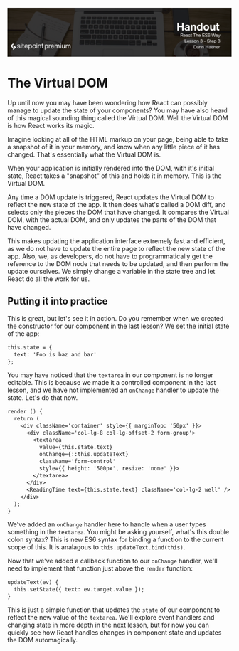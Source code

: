 ![](headings/3.3.png)

# The Virtual DOM

Up until now you may have been wondering how React can possibly manage to update the state of your components? You may have also heard of this magical sounding thing called the Virtual DOM. Well the Virtual DOM is how React works its magic.

Imagine looking at all of the HTML markup on your page, being able to take a snapshot of it in your memory, and know when any little piece of it has changed. That's essentially what the Virtual DOM is.

When your application is initially rendered into the DOM, with it's initial state, React takes a "snapshot" of this and holds it in memory. This is the Virtual DOM.

Any time a DOM update is triggered, React updates the Virtual DOM to reflect the new state of the app. It then does what's called a DOM diff, and selects only the pieces the DOM that have changed. It compares the Virtual DOM, with the actual DOM, and only updates the parts of the DOM that have changed.

This makes updating the application interface extremely fast and efficient, as we do not have to update the entire page to reflect the new state of the app. Also, we, as developers, do not have to programmatically get the reference to the DOM node that needs to be updated, and then perform the update ourselves. We simply change a variable in the state tree and let React do all the work for us.

## Putting it into practice

This is great, but let's see it in action. Do you remember when we created the constructor for our component in the last lesson? We set the initial state of the app:

```es6
this.state = {
  text: 'Foo is baz and bar'
};
```

You may have noticed that the `textarea` in our component is no longer editable. This is because we made it a controlled component in the last lesson, and we have not implemented an `onChange` handler to update the state. Let's do that now.

```es6
render () {
  return (
    <div className='container' style={{ marginTop: '50px' }}>
      <div className='col-lg-8 col-lg-offset-2 form-group'>
        <textarea
          value={this.state.text}
          onChange={::this.updateText}
          className='form-control'
          style={{ height: '500px', resize: 'none' }}>
        </textarea>
      </div>
      <ReadingTime text={this.state.text} className='col-lg-2 well' />
    </div>
  );
}
```

We've added an `onChange` handler here to handle when a user types something in the `textarea`. You might be asking yourself, what's this double colon syntax? This is new ES6 syntax for binding a function to the current scope of this. It is analagous to `this.updateText.bind(this)`.

Now that we've added a callback function to our `onChange` handler, we'll need to implement that function just above the `render` function:

```es6
updateText(ev) {
  this.setState({ text: ev.target.value });
}
```

This is just a simple function that updates the `state` of our component to reflect the new value of the `textarea`. We'll explore event handlers and changing state in more depth in the next lesson, but for now you can quickly see how React handles changes in component state and updates the DOM automagically.
